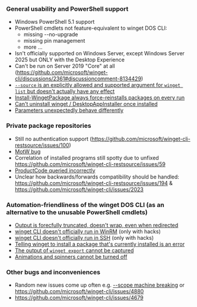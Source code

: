 ### General usability and PowerShell support

  - Windows PowerShell 5.1 support
  - PowerShell cmdlets not feature-equivalent to winget DOS CLI:
    - missing --no-upgrade
    - missing pin management
    - more ...
  - Isn't officially supported on Windows Server, except Windows Server 2025 but ONLY with the Desktop Experience
  - Can't be run on Server 2019 "Core" at all (https://github.com/microsoft/winget-cli/discussions/2361#discussioncomment-8134429)
  - [`--source` is an explicitly allowed and supported argument for `winget list` but doesn't actually have any effect](https://github.com/microsoft/winget-cli/issues/4236)
  - [Install-WingetPackage always force-reinstalls packages on every run](https://github.com/microsoft/winget-cli/issues/3455)
  - [Can't uninstall winget / DesktopAppInstaller once installed](https://github.com/microsoft/winget-cli/discussions/2361#discussioncomment-8062672)
  - [Parameters unexpectedly behave differently](https://github.com/microsoft/winget-cli/issues/4313)
  
### Private package repositories

  - Still no authentication support (https://github.com/microsoft/winget-cli-restsource/issues/100)
  - [MotW bug](https://github.com/microsoft/winget-cli/issues/4046)
  - Correlation of installed programs still spotty due to unfixed https://github.com/microsoft/winget-cli-restsource/issues/59
  - [ProductCode queried incorrectly](https://github.com/microsoft/winget-cli/issues/2558)
  - Unclear how backwards/forwards compatibility should be handled: https://github.com/microsoft/winget-cli-restsource/issues/194 & https://github.com/microsoft/winget-cli/issues/2023
  
### Automation-friendliness of the winget DOS CLI (as an alternative to the unusable PowerShell cmdlets)

  - [Output is forecfully truncated, doesn't wrap, even when redirected](https://github.com/microsoft/winget-cli/issues/1653)
  - [winget CLI doesn't officially run in WinRM](https://github.com/microsoft/winget-cli/issues/256) (only with hacks)
  - [winget CLI doesn't officially run in SSH](https://github.com/microsoft/winget-cli/issues/513) (only with hacks)
  - [Telling winget to install a package that's currently installed is an error](https://github.com/microsoft/winget-cli/issues/4262)
  - [The output of `winget export` cannot be captured](https://github.com/microsoft/winget-cli/issues/4267)
  - [Animations and spinners cannot be turned off](https://github.com/microsoft/winget-cli/issues/3494)

### Other bugs and inconveniences

  - Random new issues come up often e.g. [--scope machine breaking](https://github.com/microsoft/winget-cli/issues/4410) or https://github.com/microsoft/winget-cli/issues/4880
  - https://github.com/microsoft/winget-cli/issues/4679

